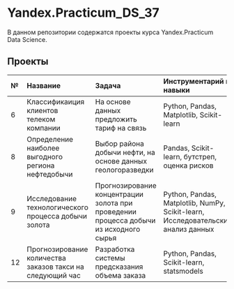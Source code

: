 # Yandex.Practicum_DS_37

В данном репозитории содержатся проекты курса Yandex.Practicum Data Science. 

## Проекты
 

№ | Название | Задача | Инструментарий и навыки
:----- | :---- | :----| :----
6| Классификаиция клиентов телеком компании | На основе данных предложить тариф на связь| Python, Pandas, Matplotlib, Scikit-learn
8 | Определение наиболее выгодного региона нефтедобычи| Выбор района добычи нефти, на основе данных геологоразведки | Pandas, Scikit-learn, бутстреп, оценка рисков
9   | Исследование технологического процесса добычи золота | Прогнозирование концентрации золота при проведении процесса добычи из исходного сырья | Python, Pandas, Matplotlib, NumPy, Scikit-learn, Исследовательский анализ данных
12  | Прогнозирование количества заказов такси на следующий час | Разработка системы предсказания объема заказа | Python, Pandas, Scikit-learn, statsmodels


